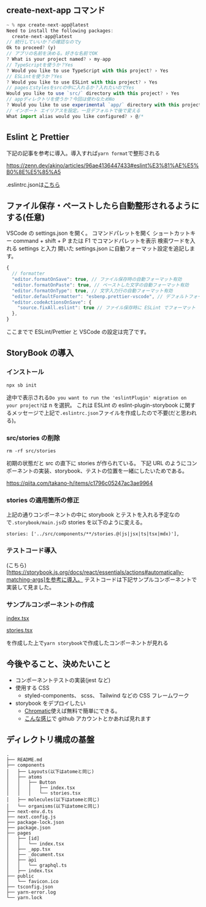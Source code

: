 ## create-next-app コマンド

```js
~ % npx create-next-app@latest
Need to install the following packages:
  create-next-app@latest
// 続行していいか？の確認なのでy
Ok to proceed? (y)
// アプリの名前を決める。好きな名前でOK
? What is your project named? › my-app
// TypeScriptを使うか？Yes
? Would you like to use TypeScript with this project? › Yes
// ESLintを使うか？Yes
? Would you like to use ESLint with this project? › Yes
// pagesとstylesをsrcの中に入れるか？入れたいのでYes
Would you like to use `src/` directory with this project? › Yes
// appディレクトリを使うか？今回は使わなためNo
? Would you like to use experimental `app/` directory with this project? › No
// インポート エイリアスを設定。一旦デフォルトで後で変える
What import alias would you like configured? › @/*
```

## Eslint と Prettier

下記の記事を参考に導入。導入すれば`yarn format`で整形される

https://zenn.dev/akino/articles/96ae4136447433#eslint%E3%81%AE%E5%B0%8E%E5%85%A5

.eslintrc.jsonは[こちら](https://github.com/mikaijun/my-app/blob/master/.eslintrc.json)

## ファイル保存・ペーストしたら自動整形されるようにする(任意)

VSCode の settings.json を開く。
コマンドパレットを開く
ショートカットキー command + shift + P または F1 でコマンドパレットを表示
検索ワードを入れる
settings と入力
開いた settings.json に自動フォーマット設定を追記します。

```js
{
  // formatter
  "editor.formatOnSave": true, // ファイル保存時の自動フォーマット有効
  "editor.formatOnPaste": true, // ペーストした文字の自動フォーマット有効
  "editor.formatOnType": true, // 文字入力行の自動フォーマット有効
  "editor.defaultFormatter": "esbenp.prettier-vscode", // デフォルトフォーマッターをPrettierに指定
  "editor.codeActionsOnSave": {
    "source.fixAll.eslint": true // ファイル保存時に ESLint でフォーマット
  },
}
```

ここまでで ESLint/Prettier と VSCode の設定は完了です。

## StoryBook の導入

### インストール

```
npx sb init
```

途中で表示される`Do you want to run the 'eslintPlugin' migration on your project?`は n を選択。
これは ESLint の eslint-plugin-storybook に関するメッセージで上記で`.eslintrc.json`ファイルを作成したので不要(だと思われる)。

### src/stories の削除

```
rm -rf src/stories
```

初期の状態だと src の直下に stories が作られている。
下記 URL のようにコンポーネントの実装、storybook、テストの位置を一緒にしたいためである。

https://qiita.com/takano-h/items/c1796c05247ac3ae9964

### stories の適用箇所の修正

上記の通りコンポーネントの中に storybook とテストを入れる予定なので`.storybook/main.js`の stories を以下のように変える。

```
stories: ['../src/components/**/stories.@(js|jsx|ts|tsx|mdx)'],
```

### テストコード導入
(こちら)[https://storybook.js.org/docs/react/essentials/actions#automatically-matching-args]を参考に導入。
テストコードは下記サンプルコンポーネントで実装して見ました。

### サンプルコンポーネントの作成

[index.tsx](https://github.com/mikaijun/my-app/blob/master/src/components/atoms/Button/index.tsx)

[stories.tsx](https://github.com/mikaijun/my-app/blob/master/src/components/atoms/Button/stories.tsx)

を作成した上で`yarn storybook`で作成したコンポーネントが見れる

## 今後やること、決めたいこと

- コンポーネントテストの実装(jest など)
- 使用する CSS
  - styled-components、 scss、 Tailwind などの CSS フレームワーク
- storybook をデプロイしたい
  - [Chromatic](https://zenn.dev/keitakn/articles/storybook-deploy-to-chromatic)使えば無料で簡単にできる。
  - [こんな感じ](https://63def1ebc49738e3f8edb768-xjvpgjxyla.chromatic.com/?path=/story/layouts-worrylayout--primary)で github アカウントとかあれば見れます

## ディレクトリ構成の基盤

```
.
├── README.md
├── components
│   ├── Layouts(以下はatomeと同じ)
│   ├── atoms
│   │   ├── Button
│   │   │   ├── index.tsx
│   │   │   └── stories.tsx
│   ├── molecules(以下はatomeと同じ)
│   └── organisms(以下はatomeと同じ)
├── next-env.d.ts
├── next.config.js
├── package-lock.json
├── package.json
├── pages
│   ├── [id]
│   │   └── index.tsx
│   ├── _app.tsx
│   ├── _document.tsx
│   ├── api
│   │   └── graphql.ts
│   ├── index.tsx
├── public
│   └── favicon.ico
├── tsconfig.json
├── yarn-error.log
└── yarn.lock
```
